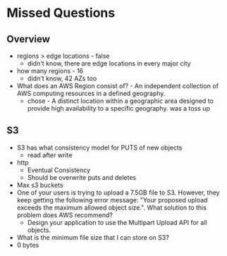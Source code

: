 # Missed Questions

## Overview

- regions > edge locations - false
  - didn't know, there are edge locations in every major city
- how many regions - 16
  - didn't know, 42 AZs too
- What does an AWS Region consist of? - An independent collection of AWS computing resources in a defined geography.
  - chose - A distinct location within a geographic area designed to provide high availability to a specific geography. was a toss up

## S3

- S3 has what consistency model for PUTS of new objects
  - read after write
- http
  - Eventual Consistency
  - Should be overwrite puts and deletes
- Max s3 buckets
- One of your users is trying to upload a 7.5GB file to S3. However, they keep getting the following error message: "Your proposed upload exceeds the maximum allowed object size.". What solution to this problem does AWS recommend?
  - Design your application to use the Multipart Upload API for all objects.
- What is the minimum file size that I can store on S3?
- 0 bytes
